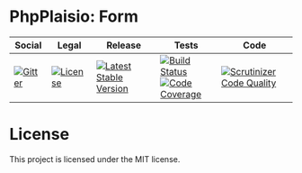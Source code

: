 # PhpPlaisio: Form

<table>
<thead>
<tr>
<th>Social</th>
<th>Legal</th>
<th>Release</th>
<th>Tests</th>
<th>Code</th>
</tr>
</thead>
<tbody>
<tr>
<td>
<a href="https://gitter.im/PhpPlaisio/PhpPlaisio"><img src="https://badges.gitter.im/PhpPlaisio/PhpPlaisio.svg" alt="Gitter"/></a>
</td>
<td>
<a href="https://packagist.org/packages/plaisio/form"><img src="https://poser.pugx.org/plaisio/form/license" alt="License"/></a>
</td>
<td>
<a href="https://packagist.org/packages/plaisio/form"><img src="https://poser.pugx.org/plaisio/form/v/stable" alt="Latest Stable Version"/></a>
</td>
<td>
<a href="https://travis-ci.org/PhpPlaisio/form"><img src="https://travis-ci.org/PhpPlaisio/form.svg?branch=master" alt="Build Status"/></a><br/>
<a href="https://scrutinizer-ci.com/g/PhpPlaisio/form/?branch=master"><img src="https://scrutinizer-ci.com/g/PhpPlaisio/form/badges/coverage.png?b=master" alt="Code Coverage"/></a>
</td>
<td>
<a href="https://scrutinizer-ci.com/g/PhpPlaisio/form/?branch=master"><img src="https://scrutinizer-ci.com/g/PhpPlaisio/form/badges/quality-score.png?b=master" alt="Scrutinizer Code Quality"/></a>
</td>
</tr>
</tbody>
</table>

# License

This project is licensed under the MIT license.
